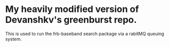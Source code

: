 # My heavily modified version of Devanshkv's greenburst repo.

This is used to run the frb-baseband search package via a rabitMQ queuing system.
